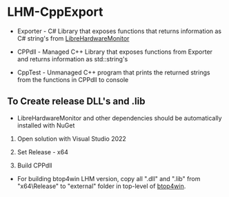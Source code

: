 # LHM-CppExport

* Exporter - C# Library that exposes functions that returns information as C# string's from [LibreHardwareMonitor](https://github.com/LibreHardwareMonitor/LibreHardwareMonitor)

* CPPdll - Managed C++ Library that exposes functions from Exporter and returns information as std::string's

* CppTest - Unmanaged C++ program that prints the returned strings from the functions in CPPdll to console

## To Create release DLL's and .lib

* LibreHardwareMonitor and other dependencies should be automatically installed with NuGet

1. Open solution with Visual Studio 2022

2. Set Release - x64

3. Build CPPdll

* For building btop4win LHM version, copy all ".dll" and ".lib" from "x64\Release" to "external" folder in top-level of [btop4win](https://github.com/aristocratos/btop4win).